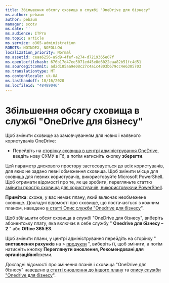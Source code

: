 ```yaml
---
title: Збільшення обсягу сховища в службі "OneDrive для бізнесу"
ms.author: pebaum
author: pebaum
manager: scotv
ms.date: ''
ms.audience: ITPro
ms.topic: article
ms.service: o365-administration
ROBOTS: NOINDEX, NOFOLLOW
localization_priority: Normal
ms.assetid: ceaa6256-a9d9-4fef-a274-d7219365e07f
ms.openlocfilehash: 676b17d47ee5071ed45e8d6022eaa82b51fc4d51
ms.sourcegitcommit: ad2d185aa9e08c27c4a1c4803b679cc4e6305703
ms.translationtype: MT
ms.contentlocale: uk-UA
ms.lasthandoff: 10/16/2020
ms.locfileid: "48489046"
---
```

# <a name="how-to-increase-storage-in-onedrive-for-business"></a>Збільшення обсягу сховища в службі "OneDrive для бізнесу"

Щоб змінити сховище за замовчуванням для нових і наявного користувачів OneDrive:
  
- Перейдіть на [сторінку сховища в центрі адміністрування OneDrive](https://admin.onedrive.com/?v=StorageSettings), введіть нову СУМУ в Гб, а потім натисніть кнопку **зберегти**.

Цей параметр дискового простору застосовується до всіх користувачів, для яких не задано певні обмеження сховища. Щоб змінити місце для сховища для певних користувачів, використовуйте Microsoft PowerShell. Щоб отримати відомості про те, як це зробити, перегляньте статтю [змінити простір сховища для користувачів, використовуючи PowerShell](https://docs.microsoft.com/onedrive/change-user-storage).

**Примітка**: схоже, у вас немає плану, який включає необмежене сховище. Докладні відомості про сховище, що постачається з кожним планом, наведено [в статті Опис служби "Onedrive для бізнесу](https://docs.microsoft.com/office365/servicedescriptions/onedrive-for-business-service-description)".
  
Щоб збільшити обсяг сховища в службі "OneDrive для бізнесу", виберіть абонентську плату, яка включає в себе службу " **Onedrive для бізнесу – 2** " або **Office 365 E3**.
  
Щоб змінити плани, у центрі адміністрування перейдіть на сторінку " **виставлення рахунків** на \> [продукти](https://go.microsoft.com/fwlink/p/?linkid=842054) ", виберіть її, щоб змінити, а потім натисніть кнопку **Переглянути оновлення, Рекомендовані для організаційної**схеми.
  
Докладні відомості про змінення планів і сховища "OneDrive для бізнесу" наведено [в статті оновлення до іншого плану](https://docs.microsoft.com/microsoft-365/commerce/subscriptions/upgrade-to-different-plan) та [опису служби "Onedrive для бізнесу](https://docs.microsoft.com/office365/servicedescriptions/onedrive-for-business-service-description)".